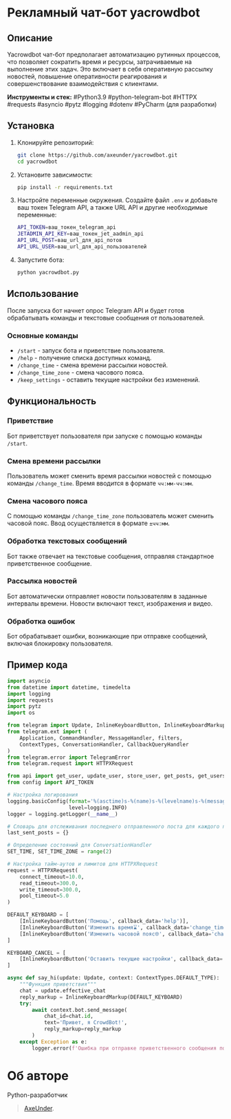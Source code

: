 # Рекламный чат-бот yacrowdbot

## Описание
Yacrowdbot чат-бот предполагает автоматизацию рутинных процессов, что позволяет сократить время и ресурсы, затрачиваемые на выполнение этих задач. Это включает в себя оперативную рассылку новостей, повышение оперативности реагирования и совершенствование взаимодействия с клиентами.

**Инструменты и стек:** #Python3.9 #python-telegram-bot #HTTPX #requests #asyncio #pytz #logging #dotenv #PyCharm (для разработки)

## Установка
1. Клонируйте репозиторий:
    ```sh
    git clone https://github.com/axeunder/yacrowdbot.git
    cd yacrowdbot
    ```
2. Установите зависимости:
    ```sh
    pip install -r requirements.txt
    ```
3. Настройте переменные окружения. Создайте файл `.env` и добавьте ваш токен Telegram API, а также URL API и другие необходимые переменные:
    ```sh
    API_TOKEN=ваш_токен_telegram_api
    JETADMIN_API_KEY=ваш_токен_jet_aadmin_api
    API_URL_POST=ваш_url_для_api_потов
    API_URL_USER=ваш_url_для_api_пользователей
    ```
4. Запустите бота:
    ```sh
    python yacrowdbot.py
    ```

## Использование
После запуска бот начнет опрос Telegram API и будет готов обрабатывать команды и текстовые сообщения от пользователей. 

### Основные команды
- `/start` - запуск бота и приветствие пользователя.
- `/help` - получение списка доступных команд.
- `/change_time` - смена времени рассылки новостей.
- `/change_time_zone` - смена часового пояса.
- `/keep_settings` - оставить текущие настройки без изменений.

## Функциональность
### Приветствие
Бот приветствует пользователя при запуске с помощью команды `/start`. 

### Смена времени рассылки
Пользователь может сменить время рассылки новостей с помощью команды `/change_time`. Время вводится в формате `чч:мм-чч:мм`.

### Смена часового пояса
С помощью команды `/change_time_zone` пользователь может сменить часовой пояс. Ввод осуществляется в формате `±чч:мм`.

### Обработка текстовых сообщений
Бот также отвечает на текстовые сообщения, отправляя стандартное приветственное сообщение.

### Рассылка новостей
Бот автоматически отправляет новости пользователям в заданные интервалы времени. Новости включают текст, изображения и видео.

### Обработка ошибок
Бот обрабатывает ошибки, возникающие при отправке сообщений, включая блокировку пользователя.

## Пример кода

```python
import asyncio
from datetime import datetime, timedelta
import logging
import requests
import pytz
import os

from telegram import Update, InlineKeyboardButton, InlineKeyboardMarkup
from telegram.ext import (
    Application, CommandHandler, MessageHandler, filters,
    ContextTypes, ConversationHandler, CallbackQueryHandler
)
from telegram.error import TelegramError
from telegram.request import HTTPXRequest

from api import get_user, update_user, store_user, get_posts, get_users
from config import API_TOKEN

# Настройка логирования
logging.basicConfig(format='%(asctime)s-%(name)s-%(levelname)s-%(message)s',
                    level=logging.INFO)
logger = logging.getLogger(__name__)

# Словарь для отслеживания последнего отправленного поста для каждого пользователя
last_sent_posts = {}

# Определение состояний для ConversationHandler
SET_TIME, SET_TIME_ZONE = range(2)

# Настройка тайм-аутов и лимитов для HTTPXRequest
request = HTTPXRequest(
    connect_timeout=10.0,
    read_timeout=300.0,
    write_timeout=300.0,
    pool_timeout=5.0
)

DEFAULT_KEYBOARD = [
    [InlineKeyboardButton('Помощь', callback_data='help')],
    [InlineKeyboardButton('Изменить время⌛', callback_data='change_time')],
    [InlineKeyboardButton('Изменить часовой пояс🌐', callback_data='change_time_zone')]
]

KEYBOARD_CANCEL = [
    [InlineKeyboardButton('Оставить текущие настройки', callback_data='keep_settings')]
]

async def say_hi(update: Update, context: ContextTypes.DEFAULT_TYPE):
    """Функция приветствия"""
    chat = update.effective_chat
    reply_markup = InlineKeyboardMarkup(DEFAULT_KEYBOARD)
    try:
        await context.bot.send_message(
            chat_id=chat.id,
            text='Привет, я CrowdBot!',
            reply_markup=reply_markup
        )
    except Exception as e:
        logger.error(f'Ошибка при отправке приветственного сообщения пользователю {chat.id}: {e}')
```

# Об авторе
Python-разработчик
> [AxeUnder](https://github.com/AxeUnder).
